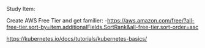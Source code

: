 Study Item:

Create AWS Free Tier and get familier: -https://aws.amazon.com/free/?all-free-tier.sort-by=item.additionalFields.SortRank&all-free-tier.sort-order=asc

https://kubernetes.io/docs/tutorials/kubernetes-basics/
